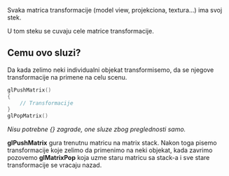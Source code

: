 
Svaka matrica transformacije (model view, projekciona, textura...) ima svoj stek.

U tom steku se cuvaju cele matrice transformacije.

## Cemu ovo sluzi?

Da kada zelimo neki individualni objekat transformisemo, da se njegove transformacije na primene na celu scenu.

```c++
glPushMatrix()
{
	// Transformacije
}
glPopMatrix()
```
*Nisu potrebne {} zagrade, one sluze zbog preglednosti samo.*

**glPushMatrix** gura trenutnu matricu na matrix stack. Nakon toga pisemo transformacije koje zelimo da primenimo na neki objekat, kada zavrimo pozovemo **glMatrixPop** koja uzme staru matricu sa stack-a i sve stare transformacije se vracaju nazad.